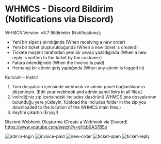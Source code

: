 # WHMCS - Discord Bildirim (Notifications via Discord)

WHMCS Version: v8.7
Bildirimler (Notifications);
- Yeni bir sipariş alındığında (When receiving a new order)
- Yeni bir ticket oluşturulduğunda (When a new ticket is created)
- Tickete müşteri tarafından yeni bir cevap yazıldığında (When a new reply is written to the ticket by the customer)
- Fatura ödendiğinde (When the invoice is paid)
- Herhangi bir admin giriş yaptığında (When any admin is logged in)

Kurulum - Install

1. Tüm dosyaların içerisinde webhook ve admin panel bağlantılarınızı düzenleyin. (Edit your webhook and admin panel links in all files.)
2. İndirdiğiniz zip içerisindeki includes klasörünü WHMCS ana dosyalarının bulunduğu yere yükleyin. (Upload the includes folder in the zip you downloaded to the location of the WHMCS main files.)
3. Keyfini çıkartın (Enjoy!)


Discord Webhook Oluşturma (Create a Webhook via Discord)
https://www.youtube.com/watch?v=gHcb0A37B5o

![admin-login](https://github.com/mohikan68/whmcs-bildirim/assets/10107035/67c0d087-1e0a-4cc6-b44d-aac948300183)
![invoice-paid](https://github.com/mohikan68/whmcs-bildirim/assets/10107035/9e505f85-c767-44af-8e38-84a0207f4d7b)
![new-order](https://github.com/mohikan68/whmcs-bildirim/assets/10107035/505f426f-8082-4e87-a104-8268c3da295f)
![ticket-open](https://github.com/mohikan68/whmcs-bildirim/assets/10107035/885b2e06-0fc2-4897-a626-d31a78af33c6)
![ticket-reply](https://github.com/mohikan68/whmcs-bildirim/assets/10107035/385a73f4-c8d7-4b30-b4ad-e7e348edbb04)
